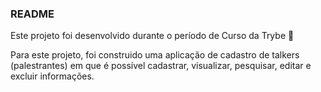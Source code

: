 ### README

Este projeto foi desenvolvido durante o período de Curso da Trybe 🚀

Para este projeto, foi construido uma aplicação de cadastro de talkers (palestrantes) em que é possível cadastrar, visualizar, pesquisar, editar e excluir informações.

